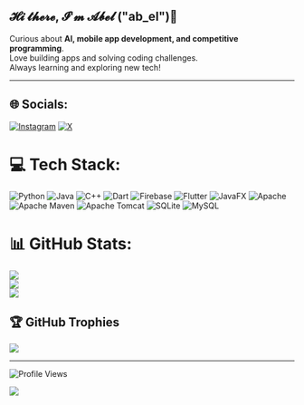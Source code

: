 ## 𝓗𝓲 𝓽𝓱𝓮𝓻𝓮, 𝓘'𝓶 𝓐𝓫𝓮𝓵 ("ab_el")👋

 Curious about **AI, mobile app development, and competitive programming**.  
 Love building apps and solving coding challenges.  
 Always learning and exploring new tech!  

---


## 🌐 Socials:
[![Instagram](https://img.shields.io/badge/Instagram-%23E4405F.svg?logo=Instagram&logoColor=white)](https://instagram.com/abelu_23) [![X](https://img.shields.io/badge/X-black.svg?logo=X&logoColor=white)](https://x.com/@Ab_el__) 

# 💻 Tech Stack:
![Python](https://img.shields.io/badge/python-3670A0?style=for-the-badge&logo=python&logoColor=ffdd54) ![Java](https://img.shields.io/badge/java-%23ED8B00.svg?style=for-the-badge&logo=openjdk&logoColor=white) ![C++](https://img.shields.io/badge/c++-%2300599C.svg?style=for-the-badge&logo=c%2B%2B&logoColor=white) ![Dart](https://img.shields.io/badge/dart-%230175C2.svg?style=for-the-badge&logo=dart&logoColor=white) ![Firebase](https://img.shields.io/badge/firebase-%23039BE5.svg?style=for-the-badge&logo=firebase) ![Flutter](https://img.shields.io/badge/Flutter-%2302569B.svg?style=for-the-badge&logo=Flutter&logoColor=white) ![JavaFX](https://img.shields.io/badge/javafx-%23FF0000.svg?style=for-the-badge&logo=javafx&logoColor=white) ![Apache](https://img.shields.io/badge/apache-%23D42029.svg?style=for-the-badge&logo=apache&logoColor=white) ![Apache Maven](https://img.shields.io/badge/Apache%20Maven-C71A36?style=for-the-badge&logo=Apache%20Maven&logoColor=white) ![Apache Tomcat](https://img.shields.io/badge/apache%20tomcat-%23F8DC75.svg?style=for-the-badge&logo=apache-tomcat&logoColor=black) ![SQLite](https://img.shields.io/badge/sqlite-%2307405e.svg?style=for-the-badge&logo=sqlite&logoColor=white) ![MySQL](https://img.shields.io/badge/mysql-4479A1.svg?style=for-the-badge&logo=mysql&logoColor=white)
# 📊 GitHub Stats:
![](https://github-readme-stats.vercel.app/api?username=abeelgetahun&theme=catppuccin_mocha&hide_border=true&include_all_commits=false&count_private=false)<br/>
![](https://github-readme-streak-stats.herokuapp.com/?user=abeelgetahun&theme=catppuccin_mocha&hide_border=true)<br/>
![](https://github-readme-stats.vercel.app/api/top-langs/?username=abeelgetahun&theme=catppuccin_mocha&hide_border=true&include_all_commits=false&count_private=false&layout=compact)

## 🏆 GitHub Trophies
![](https://github-profile-trophy.vercel.app/?username=abeelgetahun&theme=default&no-frame=true&no-bg=true&margin-w=4)

---
![Profile Views](https://komarev.com/ghpvc/?username=abeelgetahun&color=blue)

[![](https://visitcount.itsvg.in/api?id=abeelgetahun&icon=5&color=1)](https://visitcount.itsvg.in)

<!-- Proudly created with GPRM ( https://gprm.itsvg.in ) -->
